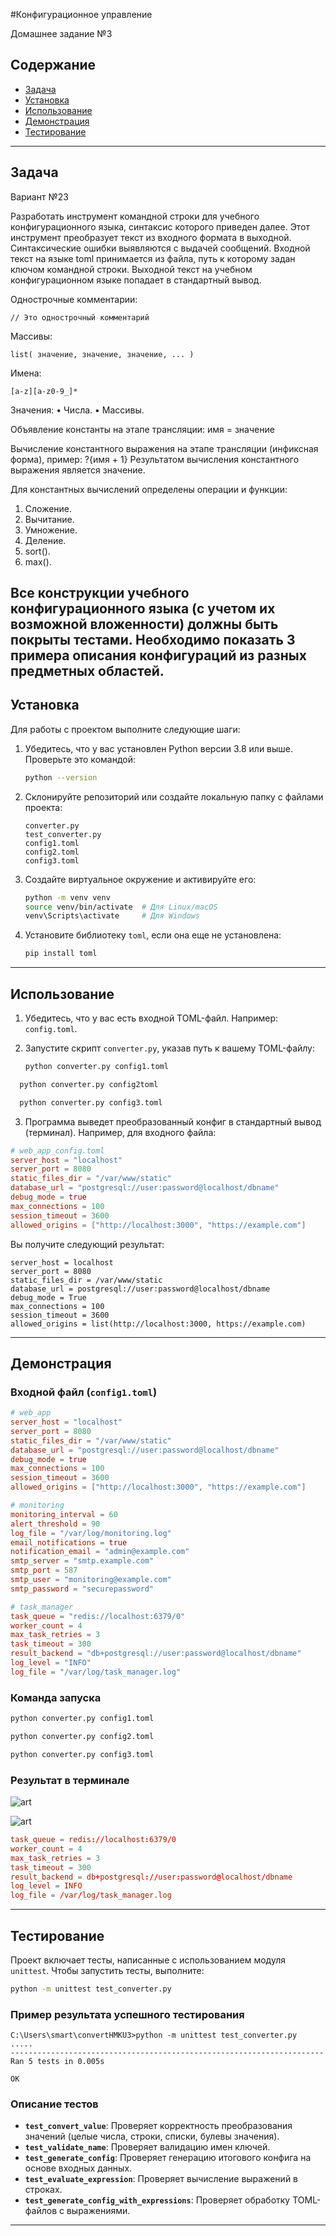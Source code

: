 #Конфигурационное управление

Домашнее задание №3

## Содержание

- [Задача](#задача)
- [Установка](#установка)
- [Использование](#использование)
- [Демонстрация](#демонстрация)
- [Тестирование](#тестирование)

---
## Задача

Вариант №23

Разработать инструмент командной строки для учебного конфигурационного
языка, синтаксис которого приведен далее. Этот инструмент преобразует текст из
входного формата в выходной. Синтаксические ошибки выявляются с выдачей
сообщений.
Входной текст на языке toml принимается из файла, путь к которому задан
ключом командной строки. Выходной текст на учебном конфигурационном
языке попадает в стандартный вывод.

Однострочные комментарии:
```
// Это однострочный комментарий
```

Массивы:
```
list( значение, значение, значение, ... )
```

Имена:
```
[a-z][a-z0-9_]*
```

Значения:
• Числа.
• Массивы.

Объявление константы на этапе трансляции:
имя = значение

Вычисление константного выражения на этапе трансляции (инфиксная форма), пример:
?{имя + 1}
Результатом вычисления константного выражения является значение.

Для константных вычислений определены операции и функции:

1. Сложение.
2. Вычитание.
3. Умножение.
4. Деление.
5. sort().
6. max().

Все конструкции учебного конфигурационного языка (с учетом их
возможной вложенности) должны быть покрыты тестами. Необходимо показать 3
примера описания конфигураций из разных предметных областей.
---

## Установка

Для работы с проектом выполните следующие шаги:

1. Убедитесь, что у вас установлен Python версии 3.8 или выше. Проверьте это командой:

   ```bash
   python --version
   ```

2. Склонируйте репозиторий или создайте локальную папку с файлами проекта:

   ```
   converter.py
   test_converter.py
   config1.toml
   config2.toml
   config3.toml
   ```

3. Создайте виртуальное окружение и активируйте его:

   ```bash
   python -m venv venv
   source venv/bin/activate  # Для Linux/macOS
   venv\Scripts\activate     # Для Windows
   ```

4. Установите библиотеку `toml`, если она еще не установлена:

   ```bash
   pip install toml
   ```

---

## Использование

1. Убедитесь, что у вас есть входной TOML-файл. Например: `config.toml`.

2. Запустите скрипт `converter.py`, указав путь к вашему TOML-файлу:

   ```bash
   python converter.py config1.toml
   ```

 ```bash
   python converter.py config2toml
   ```

 ```bash
   python converter.py config3.toml
   ```

3. Программа выведет преобразованный конфиг в стандартный вывод (терминал). Например, для входного файла:

```config1.toml
# web_app_config.toml
server_host = "localhost"
server_port = 8080
static_files_dir = "/var/www/static"
database_url = "postgresql://user:password@localhost/dbname"
debug_mode = true
max_connections = 100
session_timeout = 3600
allowed_origins = ["http://localhost:3000", "https://example.com"]
```

   Вы получите следующий результат:

```
server_host = localhost
server_port = 8080
static_files_dir = /var/www/static
database_url = postgresql://user:password@localhost/dbname
debug_mode = True
max_connections = 100
session_timeout = 3600
allowed_origins = list(http://localhost:3000, https://example.com)
```

---

## Демонстрация

### Входной файл (`config1.toml`)

```toml
# web_app
server_host = "localhost"
server_port = 8080
static_files_dir = "/var/www/static"
database_url = "postgresql://user:password@localhost/dbname"
debug_mode = true
max_connections = 100
session_timeout = 3600
allowed_origins = ["http://localhost:3000", "https://example.com"]
```

```toml
# monitoring
monitoring_interval = 60
alert_threshold = 90
log_file = "/var/log/monitoring.log"
email_notifications = true
notification_email = "admin@example.com"
smtp_server = "smtp.example.com"
smtp_port = 587
smtp_user = "monitoring@example.com"
smtp_password = "securepassword"
```


```toml
# task_manager
task_queue = "redis://localhost:6379/0"
worker_count = 4
max_task_retries = 3
task_timeout = 300
result_backend = "db+postgresql://user:password@localhost/dbname"
log_level = "INFO"
log_file = "/var/log/task_manager.log"
```


### Команда запуска

```bash
python converter.py config1.toml
```

```bash
python converter.py config2.toml
```

```bash
python converter.py config3.toml
```

### Результат в терминале

![art](https://github.com/Klombik/HM3KU/blob/9439648a5911e16beda7fe60d8e7dde850903b4f/p3.png)


![art](https://github.com/Klombik/HM3KU/blob/2fad633e1524f068fdf4a97fce8695a9740deef7/p32.png)


```config3.toml
task_queue = redis://localhost:6379/0
worker_count = 4
max_task_retries = 3
task_timeout = 300
result_backend = db+postgresql://user:password@localhost/dbname
log_level = INFO
log_file = /var/log/task_manager.log
```

---

## Тестирование

Проект включает тесты, написанные с использованием модуля `unittest`. Чтобы запустить тесты, выполните:

```bash
python -m unittest test_converter.py
```

### Пример результата успешного тестирования

```
C:\Users\smart\convertHMKU3>python -m unittest test_converter.py
.....
----------------------------------------------------------------------
Ran 5 tests in 0.005s

OK
```

### Описание тестов

- **`test_convert_value`**: Проверяет корректность преобразования значений (целые числа, строки, списки, булевы значения).
- **`test_validate_name`**: Проверяет валидацию имен ключей.
- **`test_generate_config`**: Проверяет генерацию итогового конфига на основе входных данных.
- **`test_evaluate_expression`**: Проверяет вычисление выражений в строках.
- **`test_generate_config_with_expressions`**: Проверяет обработку TOML-файлов с выражениями.

---



